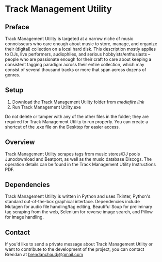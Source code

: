 # Track Management Utility

## Preface
Track Management Utility is targeted at a narrow niche of music connoisseurs who care enough about music to store, manage, and organize their (digital) collection on a local hard disk. 
This description mostly applies to DJs, live performers, audiophiles, and serious hobbyists/enthusiasts – people who are passionate enough for their craft to care about keeping a consistent tagging paradigm across their entire collection, which may consist of several thousand tracks or more that span across dozens of genres.

## Setup
1. Download the Track Management Utility folder from *mediafire link*
2. Run Track Management Utility.exe

Do not delete or tamper with any of the other files in the folder; they are required for Track Management Utility to run properly. You can create a shortcut of the .exe file on the Desktop for easier access.

## Overview
Track Management Utility scrapes tags from music stores/DJ pools Junodownload and Beatport, as well as the music database Discogs. The operation details can be found in the Track Management Utility Instructions PDF.

## Dependencies
Track Management Utility is written in Python and uses Tkinter, Python's standard out-of-the-box graphical interface. Dependencies include Mutagen for audio file handling/tag editing, Beautiful Soup for preliminary tag scraping from the web, Selenium for reverse image search, and Pillow for image handling.

## Contact
If you'd like to send a private message about Track Management Utility or want to contribute to the development of the project, you can contact Brendan at brendanchoudj@gmail.com
